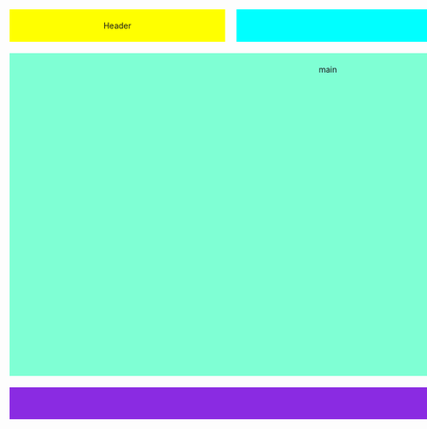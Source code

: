 <!DOCTYPE html>
<html lang="en">
<head>
    <meta charset="UTF-8">
    <meta name="viewport" content="width=device-width, initial-scale=1.0">
    <title>Document</title>
    <style>
        .main{
            display: grid;
            grid-template-columns: 10cm 19cm 10cm;
            grid-template-rows: 1.5cm 15cm 1.5cm;
            gap: 20px;
            /* border-color: black; */
        }
        .d1{
            background-color: yellow;
            grid: 1/2;
            padding: 20px;
            text-align: center;
        }
        .d2{
            background-color: aqua;
            padding: 20px;
            grid-column: 2/4;
            text-align: center;
        }
        .d3{
            background-color: aquamarine;
            grid-column: 1/3;
            padding: 20px;
            text-align: center;
        }
        .d4{
            background-color: blue;
            padding: 20px;
            text-align: center;
        }
        .d5{
            background-color: blueviolet;
            grid-column: 1/4;
            padding: 20px;
            text-align: center;
        }
    </style>
</head>
<body>
    <div class="main">
        <div class="d1">Header</div>
        <div class="d2">Navigation</div>
        <div class="d3">main </div>
        <div class="d4">sidebar</div>
        <div class="d5">footer</div>
    </div>
    
    
    
    
</body>
</html>
